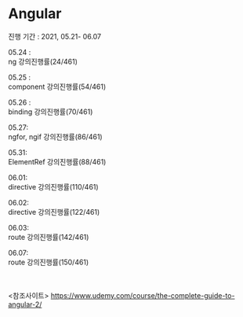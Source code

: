 # Angular
진행 기간 : 2021, 05.21- 06.07 

05.24 :  <br/> ng 강의진행률(24/461)

05.25 :  <br/> component 강의진행률(54/461)

05.26 :  <br/> binding 강의진행률(70/461)

05.27:  <br/> ngfor, ngif 강의진행률(86/461)

05.31:  <br/> ElementRef 강의진행률(88/461)

06.01:  <br/> directive 강의진행률(110/461)

06.02:  <br/> directive 강의진행률(122/461)

06.03:  <br/> route 강의진행률(142/461)

06.07:  <br/> route 강의진행률(150/461)



<br/><br/><참조사이트> 
https://www.udemy.com/course/the-complete-guide-to-angular-2/
